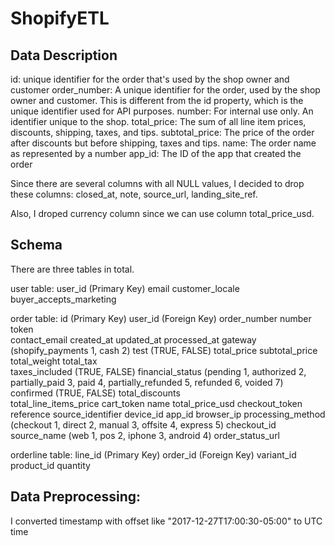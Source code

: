 # ShopifyETL

## Data Description

id: unique identifier for the order that's used by the shop owner and customer
order_number: A unique identifier for the order, used by the shop owner and customer. This is different from the id property, which is the unique identifier used for API purposes.
number: For internal use only. An identifier unique to the shop.
total_price: The sum of all line item prices, discounts, shipping, taxes, and tips.
subtotal_price: The price of the order after discounts but before shipping, taxes and tips.
name: The order name as represented by a number
app_id: The ID of the app that created the order

Since there are several columns with all NULL values, I decided to drop these columns: closed_at, note, source_url, landing_site_ref.

Also, I droped currency column since we can use column total_price_usd.


## Schema

There are three tables in total. 

user table:
user_id (Primary Key)
email
customer_locale
buyer_accepts_marketing


order table:
id (Primary Key)
user_id (Foreign Key)
order_number 
number 
token  
contact_email 
created_at
updated_at
processed_at
gateway  (shopify_payments 1, cash 2)
test  (TRUE, FALSE)
total_price
subtotal_price
total_weight 
total_tax  
taxes_included  (TRUE, FALSE)
financial_status  (pending 1, authorized 2, partially_paid 3, paid 4, partially_refunded 5, refunded 6, voided 7)
confirmed  (TRUE, FALSE)
total_discounts  
total_line_items_price
cart_token 
name 
total_price_usd
checkout_token
reference
source_identifier
device_id
app_id
browser_ip 
processing_method  (checkout 1, direct 2, manual 3, offsite 4, express 5)
checkout_id
source_name   (web 1, pos 2, iphone 3, android 4)
order_status_url  

orderline table:
line_id (Primary Key)
order_id (Foreign Key)
variant_id 
product_id
quantity

## Data Preprocessing:

I converted timestamp with offset like "2017-12-27T17:00:30-05:00" to UTC time


